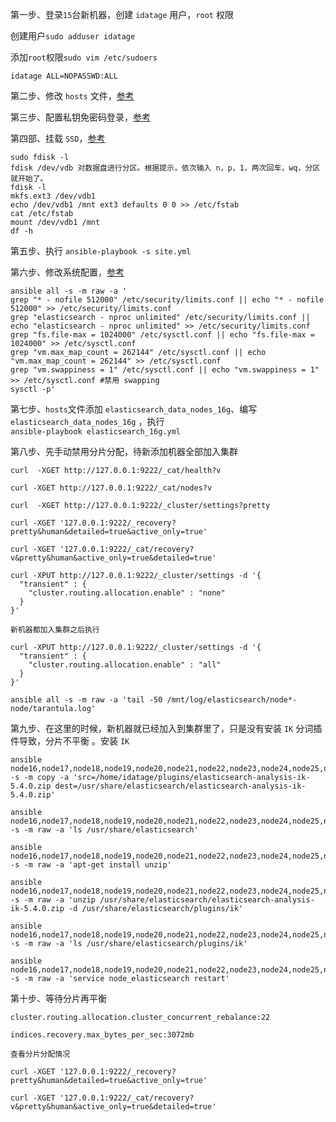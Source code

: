 第一步、登录`15`台新机器，创建 `idatage` 用户，`root` 权限

创建用户`sudo adduser idatage`

添加`root`权限`sudo vim /etc/sudoers`

`idatage ALL=NOPASSWD:ALL`

第二步、修改 `hosts` 文件，[参考](/chapter1.md)

第三步、配置私钥免密码登录，[参考](/chapter1.md)

第四部、挂载 `SSD`，[参考](https://help.aliyun.com/document_detail/25426.html?spm=5176.doc25446.2.4.5NxhED)

```
sudo fdisk -l 
fdisk /dev/vdb 对数据盘进行分区。根据提示，依次输入 n，p，1，两次回车，wq，分区就开始了。
fdisk -l 
mkfs.ext3 /dev/vdb1
echo /dev/vdb1 /mnt ext3 defaults 0 0 >> /etc/fstab
cat /etc/fstab
mount /dev/vdb1 /mnt
df -h
```

第五步、执行 `ansible-playbook -s site.yml`

第六步、修改系统配置，[参考](/system-pei-zhi.md)

```
ansible all -s -m raw -a '
grep "* - nofile 512000" /etc/security/limits.conf || echo "* - nofile 512000" >> /etc/security/limits.conf
grep "elasticsearch - nproc unlimited" /etc/security/limits.conf || echo "elasticsearch - nproc unlimited" >> /etc/security/limits.conf
grep "fs.file-max = 1024000" /etc/sysctl.conf || echo "fs.file-max = 1024000" >> /etc/sysctl.conf
grep "vm.max_map_count = 262144" /etc/sysctl.conf || echo "vm.max_map_count = 262144" >> /etc/sysctl.conf
grep "vm.swappiness = 1" /etc/sysctl.conf || echo "vm.swappiness = 1" >> /etc/sysctl.conf #禁用 swapping
sysctl -p'
```

第七步、`hosts`文件添加 `elasticsearch_data_nodes_16g`、编写 `elasticsearch_data_nodes_16g` ，执行  
`ansible-playbook elasticsearch_16g.yml`

第八步、先手动禁用分片分配，待新添加机器全部加入集群

```
curl  -XGET http://127.0.0.1:9222/_cat/health?v

curl -XGET http://127.0.0.1:9222/_cat/nodes?v

curl  -XGET http://127.0.0.1:9222/_cluster/settings?pretty

curl -XGET '127.0.0.1:9222/_recovery?pretty&human&detailed=true&active_only=true' 

curl -XGET '127.0.0.1:9222/_cat/recovery?v&pretty&human&active_only=true&detailed=true'

curl -XPUT http://127.0.0.1:9222/_cluster/settings -d '{
  "transient" : {
    "cluster.routing.allocation.enable" : "none"
  }
}'

新机器都加入集群之后执行

curl -XPUT http://127.0.0.1:9222/_cluster/settings -d '{
  "transient" : {
    "cluster.routing.allocation.enable" : "all"
  }
}'

ansible all -s -m raw -a 'tail -50 /mnt/log/elasticsearch/node*-node/tarantula.log'
```

第九步、在这里的时候，新机器就已经加入到集群里了，只是没有安装 `IK` 分词插件导致，分片不平衡 。安装 `IK`

```
ansible node16,node17,node18,node19,node20,node21,node22,node23,node24,node25,node26,node27,node28,node29,node30 -s -m copy -a 'src=/home/idatage/plugins/elasticsearch-analysis-ik-5.4.0.zip dest=/usr/share/elasticsearch/elasticsearch-analysis-ik-5.4.0.zip'

ansible node16,node17,node18,node19,node20,node21,node22,node23,node24,node25,node26,node27,node28,node29,node30 -s -m raw -a 'ls /usr/share/elasticsearch'

ansible node16,node17,node18,node19,node20,node21,node22,node23,node24,node25,node26,node27,node28,node29,node30 -s -m raw -a 'apt-get install unzip'

ansible node16,node17,node18,node19,node20,node21,node22,node23,node24,node25,node26,node27,node28,node29,node30 -s -m raw -a 'unzip /usr/share/elasticsearch/elasticsearch-analysis-ik-5.4.0.zip -d /usr/share/elasticsearch/plugins/ik'

ansible node16,node17,node18,node19,node20,node21,node22,node23,node24,node25,node26,node27,node28,node29,node30 -s -m raw -a 'ls /usr/share/elasticsearch/plugins/ik'

ansible node16,node17,node18,node19,node20,node21,node22,node23,node24,node25,node26,node27,node28,node29,node30 -s -m raw -a 'service node_elasticsearch restart'
```

第十步、等待分片再平衡

```
cluster.routing.allocation.cluster_concurrent_rebalance:22

indices.recovery.max_bytes_per_sec:3072mb

查看分片分配情况

curl -XGET '127.0.0.1:9222/_recovery?pretty&human&detailed=true&active_only=true' 

curl -XGET '127.0.0.1:9222/_cat/recovery?v&pretty&human&active_only=true&detailed=true'


```




